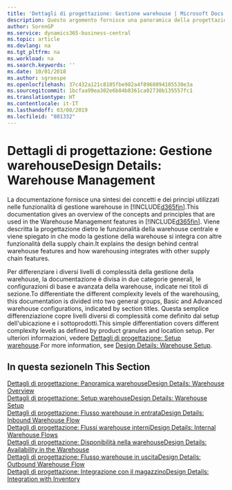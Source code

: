 ```yaml
---
title: 'Dettagli di progettazione: Gestione warehouse | Microsoft Docs'
description: Questo argomento fornisce una panoramica della progettazione, dei concetti e dei principi alla base delle funzionalità di gestione warehouse in Business Central.
author: SorenGP
ms.service: dynamics365-business-central
ms.topic: article
ms.devlang: na
ms.tgt_pltfrm: na
ms.workload: na
ms.search.keywords: ''
ms.date: 10/01/2018
ms.author: sgroespe
ms.openlocfilehash: 37c432a121c8105fbe982a4f8968094105530e3a
ms.sourcegitcommit: 1bcfaa99ea302e6b84b8361ca02730b135557fc1
ms.translationtype: HT
ms.contentlocale: it-IT
ms.lasthandoff: 03/08/2019
ms.locfileid: "801332"
---
```

# <a name="design-details-warehouse-management"></a><span data-ttu-id="8158e-103">Dettagli di progettazione: Gestione warehouse</span><span class="sxs-lookup"><span data-stu-id="8158e-103">Design Details: Warehouse Management</span></span>
<span data-ttu-id="8158e-104">La documentazione fornisce una sintesi dei concetti e dei principi utilizzati nelle funzionalità di gestione warehouse in [!INCLUDE[d365fin](includes/d365fin_md.md)].</span><span class="sxs-lookup"><span data-stu-id="8158e-104">This documentation gives an overview of the concepts and principles that are used in the Warehouse Management features in [!INCLUDE[d365fin](includes/d365fin_md.md)].</span></span> <span data-ttu-id="8158e-105">Viene descritta la progettazione dietro le funzionalità della warehouse centrale e viene spiegato in che modo la gestione della warehouse si integra con altre funzionalità della supply chain.</span><span class="sxs-lookup"><span data-stu-id="8158e-105">It explains the design behind central warehouse features and how warehousing integrates with other supply chain features.</span></span>  

<span data-ttu-id="8158e-106">Per differenziare i diversi livelli di complessità della gestione della warehouse, la documentazione è divisa in due categorie generali, le configurazioni di base e avanzata della warehouse, indicate nei titoli di sezione.</span><span class="sxs-lookup"><span data-stu-id="8158e-106">To differentiate the different complexity levels of the warehousing, this documentation is divided into two general groups, Basic and Advanced warehouse configurations, indicated by section titles.</span></span> <span data-ttu-id="8158e-107">Questa semplice differenziazione copre livelli diversi di complessità come definito dal setup dell'ubicazione e i sottoprodotti.</span><span class="sxs-lookup"><span data-stu-id="8158e-107">This simple differentiation covers different complexity levels as defined by product granules and location setup.</span></span> <span data-ttu-id="8158e-108">Per ulteriori informazioni, vedere [Dettagli di progettazione: Setup warehouse](design-details-warehouse-setup.md).</span><span class="sxs-lookup"><span data-stu-id="8158e-108">For more information, see [Design Details: Warehouse Setup](design-details-warehouse-setup.md).</span></span>  

## <a name="in-this-section"></a><span data-ttu-id="8158e-109">In questa sezione</span><span class="sxs-lookup"><span data-stu-id="8158e-109">In This Section</span></span>  
[<span data-ttu-id="8158e-110">Dettagli di progettazione: Panoramica warehouse</span><span class="sxs-lookup"><span data-stu-id="8158e-110">Design Details: Warehouse Overview</span></span>](design-details-warehouse-overview.md)  
[<span data-ttu-id="8158e-111">Dettagli di progettazione: Setup warehouse</span><span class="sxs-lookup"><span data-stu-id="8158e-111">Design Details: Warehouse Setup</span></span>](design-details-warehouse-setup.md)  
[<span data-ttu-id="8158e-112">Dettagli di progettazione: Flusso warehouse in entrata</span><span class="sxs-lookup"><span data-stu-id="8158e-112">Design Details: Inbound Warehouse Flow</span></span>](design-details-inbound-warehouse-flow.md)  
[<span data-ttu-id="8158e-113">Dettagli di progettazione: Flussi warehouse interni</span><span class="sxs-lookup"><span data-stu-id="8158e-113">Design Details: Internal Warehouse Flows</span></span>](design-details-internal-warehouse-flows.md)  
[<span data-ttu-id="8158e-114">Dettagli di progettazione: Disponibilità nella warehouse</span><span class="sxs-lookup"><span data-stu-id="8158e-114">Design Details: Availability in the Warehouse</span></span>](design-details-availability-in-the-warehouse.md)  
[<span data-ttu-id="8158e-115">Dettagli di progettazione: Flusso warehouse in uscita</span><span class="sxs-lookup"><span data-stu-id="8158e-115">Design Details: Outbound Warehouse Flow</span></span>](design-details-outbound-warehouse-flow.md)  
[<span data-ttu-id="8158e-116">Dettagli di progettazione: Integrazione con il magazzino</span><span class="sxs-lookup"><span data-stu-id="8158e-116">Design Details: Integration with Inventory</span></span>](design-details-integration-with-inventory.md)
